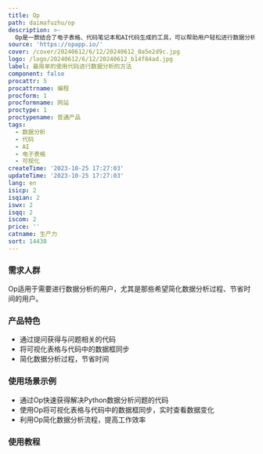 ```yaml
---
title: Op
path: daimafuzhu/op
description: >-
  Op是一款结合了电子表格、代码笔记本和AI代码生成的工具，可以帮助用户轻松进行数据分析，省去与pandas库的纠缠。它可以让用户通过提问的方式，快速获得与问题相关的代码。Op还可以将可视化表格与代码中的数据框同步，让用户始终了解数据的情况。Op提供免费试用，无需信用卡。
source: 'https://opapp.io/'
cover: /cover/20240612/6/12/20240612_0a5e2d9c.jpg
logo: /logo/20240612/6/12/20240612_b14f84ad.jpg
label: 最简单的使用代码进行数据分析的方法
component: false
procattr: 5
procattrname: 编程
procform: 1
procformname: 网站
proctype: 1
proctypename: 普通产品
tags:
  - 数据分析
  - 代码
  - AI
  - 电子表格
  - 可视化
createTime: '2023-10-25 17:27:03'
updateTime: '2023-10-25 17:27:03'
lang: en
isicp: 2
isqian: 2
iswx: 2
isqq: 2
iscom: 2
price: ''
catname: 生产力
sort: 14438
---
```




### 需求人群
Op适用于需要进行数据分析的用户，尤其是那些希望简化数据分析过程、节省时间的用户。

### 产品特色
- 通过提问获得与问题相关的代码
- 将可视化表格与代码中的数据框同步
- 简化数据分析过程，节省时间

### 使用场景示例
- 通过Op快速获得解决Python数据分析问题的代码
- 使用Op将可视化表格与代码中的数据框同步，实时查看数据变化
- 利用Op简化数据分析流程，提高工作效率

### 使用教程


  
